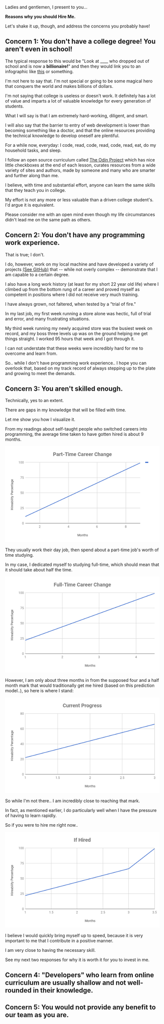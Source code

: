 Ladies and gentlemen, I present to you...

**Reasons why you should Hire Me.**

Let's shake it up, though, and address the concerns you probably have!

## Concern 1: You don't have a college degree! You aren't even in school!

The typical response to this would be "Look at ____ who dropped out of school and is now a **billionaire!**" and then they would link you to an infographic like [this](https://blog.adioma.com/entrepreneurs-who-dropped-out-infographic/) or something.

I'm not here to say that. I'm not special or going to be some magical hero that conquers the world and makes billions of dollars.

I'm not saying that college is useless or doesn't work. It definitely has a lot of value and imparts a lot of valuable knowledge for every generation of students.

What I will say is that I am extremely hard-working, diligent, and smart.

I will also say that the barrier to entry of web development is lower than becoming something like a doctor, and that the online resources providing the technical knowledge to develop oneself are plentiful.

For a while now, everyday: I code, read, code, read, code, read, eat, do my household tasks, and sleep.

I follow an open source curriculum called [The Odin Project](https://www.theodinproject.com/) which has nice little checkboxes at the end of each lesson, curates resources from a wide variety of sites and authors, made by someone and many who are smarter and further along than me.

I believe, with time and substantial effort, anyone can learn the same skills that they teach you in college.

My effort is not any more or less valuable than a driven college student's. I'd argue it is equivalent.

Please consider me with an open mind even though my life circumstances didn't lead me on the same path as others.


## Concern 2: You don't have any programming work experience.

That is true; I don't.

I do, however, work on my local machine and have developed a variety of projects [(See GitHub)](https://github.com/JonathanYiv) that -- while not overly complex -- demonstrate that I am capable to a certain degree.

I also have a long work history (at least for my short 22 year old life) where I climbed up from the bottom rung of a career and proved myself as competent in positions where I did not receive very much training.

I have always grown, not faltered, when tested by a "trial of fire."

In my last job, my first week running a store alone was hectic, full of trial and error, and many frustrating situations.

My third week running my newly acquired store was the busiest week on record, and my boss three levels up was on the ground helping me get things straight. I worked 95 hours that week and I got through it.

I can not understate that these weeks were incredibly hard for me to overcome and learn from.

So.. while I don't have programming work experience.. I hope you can overlook that, based on my track record of always stepping up to the plate and growing to meet the demands.


## Concern 3: You aren't skilled enough.

Technically, yes to an extent.

There are gaps in my knowledge that will be filled with time.

Let me show you how I visualize it.

From my readings about self-taught people who switched careers into programming, the average time taken to have gotten hired is about 9 months.

![Part-Time Progress Graph](/assets/images/part_time_graph.png)

They usually work their day job, then spend about a part-time job's worth of time studying.

In my case, I dedicated myself to studying full-time, which should mean that it should take about half the time.

![Full-Time Progress Graph](/assets/images/full_time_graph.png)

However, I am only about three months in from the supposed four and a half month mark that would traditionally get me hired (based on this prediction model..), so here is where I stand:

![Current Progress Graph](/assets/images/current_progress_graph.png)

So while I'm not there.. I am incredibly close to reaching that mark.

In fact, as mentioned earlier, I do particularly well when I have the pressure of having to learn rapidly.

So if you were to hire me right now..

![If Hired Graph](/assets/images/if_hired_graph.png)

I believe I would quickly bring myself up to speed, because it is very important to me that I contribute in a positive manner.

I am very close to having the necessary skill. 

See my next two responses for why it is worth it for you to invest in me.

## Concern 4: "Developers" who learn from online curriculum are usually shallow and not well-rounded in their knowledge.

## Concern 5: You would not provide any benefit to our team as you are.